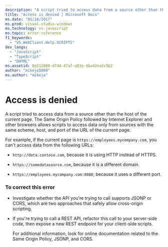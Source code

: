 ```yaml
---
description: "A script tried to access data from a source other than the host of the current page."
title: "Access is denied | Microsoft Docs"
ms.date: "01/18/2017"
ms.prod: visual-studio-windows
ms.technology: vs-javascript
ms.topic: error-reference
f1_keywords: 
  - "VS.WebClient.Help.SCRIPT5"
dev_langs: 
  - "JavaScript"
  - "TypeScript"
  - "DHTML"
ms.assetid: 8a512060-d744-47af-a83e-4ba42ea2c5b2
author: "mikejo5000"
ms.author: "mikejo"
---
```

# Access is denied
A script tried to access data from a source other than the host of the current page. The Same Origin Policy followed by Internet Explorer and other browsers allows scripts to access data only from sources with the same scheme, host, and port of the URL of the current page.  
  
 For example, if the current page is `https://employees.mycompany.com`, you can't access data from the following URLs:  
  
- `http://data.contoso.com`, because it is using HTTP instead of HTTPS.  
  
- `https://somedatasource.com`, because it is a different domain.  
  
- `https://employees.mycompany.com:8888`, because it uses a different port.  
  
### To correct this error  
  
- Investigate whether the API you're trying to call supports JSONP or CORS, which are two approaches that safely allow cross-origin scripting.  
  
- If you're trying to call a REST API, refactor this call to your server-side code, then expose a new REST endpoint for your client-side scripts.  
  
     For additional information, look for online documentation related to the Same Origin Policy, JSONP, and CORS.

